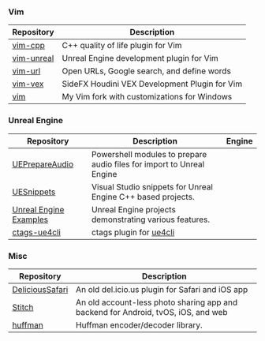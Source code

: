 ### Vim

| Repository | Description |
| ---------- | ----------- |
| [vim-cpp](https://github.com/drichardson/vim-cpp) | C++ quality of life plugin for Vim | C++ engines |
| [vim-unreal](https://github.com/drichardson/vim-unreal) | Unreal Engine development plugin for Vim | Unreal Engine |
| [vim-url](https://github.com/drichardson/vim-url) | Open URLs, Google search, and define words |
| [vim-vex](https://github.com/drichardson/vim-vex) | SideFX Houdini VEX Development Plugin for Vim |
| [vim](https://github.com/drichardson/vim) | My Vim fork with customizations for Windows |

### Unreal Engine

| Repository | Description | Engine |
| ---------- | ----------- | ------ |
| [UEPrepareAudio](https://github.com/RecklessCowboys/UEPrepareAudio) | Powershell modules to prepare audio files for import to Unreal Engine |
| [UESnippets](https://github.com/RecklessCowboys/UESnippets) | Visual Studio snippets for Unreal Engine C++ based projects. |
| [Unreal Engine Examples](https://github.com/drichardson/UnrealEngineExamples) | Unreal Engine projects demonstrating various features. |
| [ctags-ue4cli](https://github.com/drichardson/ctags-ue4cli) | ctags plugin for [ue4cli](https://github.com/adamrehn/ue4cli) |

### Misc

| Repository | Description |
| ---------- | ----------- |
| [DeliciousSafari](https://github.com/drichardson/DeliciousSafari) | An old del.icio.us plugin for Safari and iOS app |
| [Stitch](https://bitbucket.org/truelabs/) | An old account-less photo sharing app and backend for Android, tvOS, iOS, and web |
| [huffman](https://github.com/drichardson/huffman) | Huffman encoder/decoder library. |

